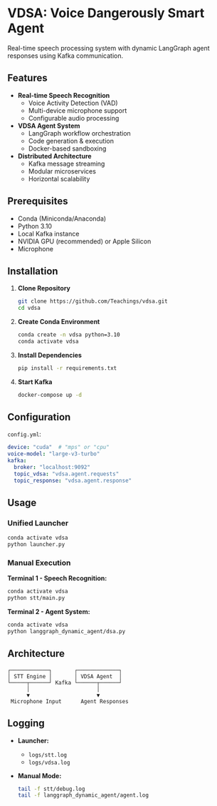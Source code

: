 # VDSA: Voice Dangerously Smart Agent

Real-time speech processing system with dynamic LangGraph agent responses using Kafka communication.

## Features

- **Real-time Speech Recognition**
  - Voice Activity Detection (VAD)
  - Multi-device microphone support
  - Configurable audio processing
- **VDSA Agent System**
  - LangGraph workflow orchestration
  - Code generation & execution
  - Docker-based sandboxing
- **Distributed Architecture**
  - Kafka message streaming
  - Modular microservices
  - Horizontal scalability

## Prerequisites

- Conda (Miniconda/Anaconda)
- Python 3.10
- Local Kafka instance
- NVIDIA GPU (recommended) or Apple Silicon
- Microphone

## Installation

1. **Clone Repository**
   ```bash
   git clone https://github.com/Teachings/vdsa.git
   cd vdsa
   ```

2. **Create Conda Environment**
   ```bash
   conda create -n vdsa python=3.10
   conda activate vdsa
   ```

3. **Install Dependencies**
   ```bash
   pip install -r requirements.txt
   ```

4. **Start Kafka**
   ```bash
   docker-compose up -d
   ```

## Configuration

`config.yml`:
```yaml
device: "cuda"  # "mps" or "cpu"
voice-model: "large-v3-turbo"
kafka:
  broker: "localhost:9092"
  topic_vdsa: "vdsa.agent.requests"
  topic_response: "vdsa.agent.response"
```

## Usage

### Unified Launcher
```bash
conda activate vdsa
python launcher.py
```

### Manual Execution
**Terminal 1 - Speech Recognition:**
```bash
conda activate vdsa
python stt/main.py
```

**Terminal 2 - Agent System:**
```bash
conda activate vdsa
python langgraph_dynamic_agent/dsa.py
```

## Architecture

```
┌────────────┐       ┌─────────────┐
│ STT Engine │       │ VDSA Agent  │
└─────┬──────┘ Kafka └──────┬──────┘
      │                     │
      ▼                     ▼
 Microphone Input      Agent Responses
```

## Logging

- **Launcher:**
  - `logs/stt.log`
  - `logs/vdsa.log`
  
- **Manual Mode:**
  ```bash
  tail -f stt/debug.log
  tail -f langgraph_dynamic_agent/agent.log
  ```